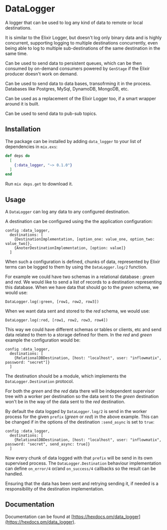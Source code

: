 # DataLogger

A logger that can be used to log any kind of data to remote or local destinations.

It is similar to the Elixir Logger, but doesn't log only binary data and is highly concurrent,
supporting logging to multiple destinations concurrently, even being able to log
to multiple sub-destinations of the same destination in the same time.

Can be used to send data to persistent queues, which can be then consumed by on-demand
consumers powered by `GenStage` if the Elixir producer doesn't work on demand.

Can be used to send data to data bases, transofrming it in the process.
Databases like Postgres, MySql, DynamoDB, MongoDB, etc.

Can be used as a replacement of the Elixir Logger too, if a smart wrapper around it is built.

Can be used to send data to pub-sub topics.

## Installation

The package can be installed by adding `data_logger` to your list of dependencies in `mix.exs`:

```elixir
def deps do
  [
    {:data_logger, "~> 0.1.0"}
  ]
end
```

Run `mix deps.get` to download it.

## Usage

A `DataLogger` can log any data to any configured destination.

A destination can be configured using the the application configuration:

    config :data_logger,
      destinations: [
        {DestinationImplementation, [option_one: value_one, option_two: value_two]},
        {AnoterDestinationImplementation, [option: value]}
      ]

When such a configuration is defined, chunks of data, represented by Elixir terms
can be logged to them by using the `DataLogger.log/2` function.

For example we could have two schemas in a relational database : *green* and *red*.
We would like to send a list of records to a destination representing this database.
When we have data that should go to the *green* schema, we would use:

    DataLogger.log(:green, [row1, row2, row3])

When we want data sent and stored to the *red* schema, we would use:

    DataLogger.log(:red, [row1, row2, row3, row4])

This way we could have different schemas or tables or clients, etc and send
data related to them to a storage defined for them.
In the *red* and *green* example the configuration would be:

    config :data_logger,
      destinations: [
        {RelationalDBDestination, [host: "localhost", user: "inflowmatix", password: "secret"]}
      ]

The destination should be a module, which implements the `DataLogger.Destination` protocol.

For both the *green* and the *red* data there will be independent supervisor tree with a worker
per destination so the data sent to the *green* destination won't be in the way of the data sent
to the *red* destination.

By default the data logged by `DataLogger.log/2` is send in the worker process
for the given `prefix` (*green* or *red*) in the above example.
This can be changed if in the options of the destination `:send_async` is set to `true`:

    config :data_logger,
      destinations: [
        {RelationalDBDestination, [host: "localhost", user: "inflowmatix", password: "secret", send_async: true]}
      ]

Now every chunk of data logged with that `prefix` will be send in its own supervised process.
The `DataLogger.Destination` behaviour implementation can define `on_error/4` or/and `on_success/4`
callbacks so the result can be handled.

Ensuring that the data has been sent and retrying sending it, if needed is a responsibility of the destination
implementation.

## Documentation

Documentation can be found at [https://hexdocs.pm/data_logger](https://hexdocs.pm/data_logger).


